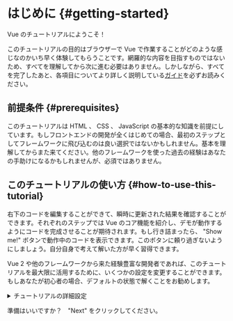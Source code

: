 # はじめに {#getting-started}

Vue のチュートリアルにようこそ！

このチュートリアルの目的はブラウザーで Vue で作業することがどのような感じなのかいち早く体験してもらうことです。網羅的な内容を目指すものではないため、すべてを理解してから次に進む必要はありません。しかしながら、すべてを完了したあと、各項目についてより詳しく説明している<a target="_blank" href="/guide/introduction.html">ガイド</a>を必ずお読みください。

## 前提条件 {#prerequisites}

このチュートリアルは HTML 、 CSS 、 JavaScript の基本的な知識を前提にしています。もしフロントエンドの開発が全くはじめての場合、最初のステップとしてフレームワークに飛び込むのは良い選択ではないかもしれません。基本を理解してからまた来てください。他のフレームワークを使った過去の経験はあなたの手助けになるかもしれませんが、必須ではありません。

## このチュートリアルの使い方 {#how-to-use-this-tutorial}

<span class="wide">右</span><span class="narrow">下</span>のコードを編集することができて、瞬時に更新された結果を確認することができます。それぞれのステップでは Vue のコア機能を紹介し、デモが動作するようにコードを完成させることが期待されます。もし行き詰まったら、 "Show me!" ボタンで動作中のコードを表示できます。このボタンに頼り過ぎないようにしましょう。自分自身で考えて解いた方が早く習得できます。

Vue 2 や他のフレームワークから来た経験豊富な開発者であれば、このチュートリアルを最大限に活用するために、いくつかの設定を変更することができます。もしあなたが初心者の場合、デフォルトの状態で解くことをお勧めします。

<details>
<summary>チュートリアルの詳細設定</summary>

- Vue には 2 つの API スタイルがあります : Options API と Composition API です。このチュートリアルは、両方で動作するように設計されています。上部にある **API 選択**スイッチを使って、好みのスタイルを選択することができます。 <a target="_blank" href="/guide/introduction.html#api-styles">API スタイルの詳細については、こちらをご覧ください</a> 。

- また、 SFC モードと HTML モードの切り替えも可能です。前者は<a target="_blank" href="/guide/introduction.html#single-file-components">単一ファイルコンポーネント</a>（SFC）形式のコード例を表示します。これは、多くの開発者が Vue をビルドステップで使用するときに使用する形式です。HTML モードは、ビルドステップなしで使用する方法を示しています。

<div class="html">

:::tip
自分のアプリケーションで、ビルドステップなしで HTML モードを使おうとしている場合は、スクリプト内のインポートを次のように変更してください: <!-- 下の行にあった "inside your scripts" の翻訳をこの行に含めた -->

```js
import { ... } from 'vue/dist/vue.esm-bundler.js'
```

もしくはビルドツールで `vue` を解決するように設定してください。[Vite](https://vitejs.dev/) の設定例:

```js
// vite.config.js
export default {
  resolve: {
    alias: {
      vue: 'vue/dist/vue.esm-bundler.js'
    }
  }
}
```

詳細については、それぞれの[ツールガイドのセクション](/guide/scaling-up/tooling.html#note-on-in-browser-template-compilation)を参照してください。
:::

</div>

</details>

準備はいいですか？　"Next" をクリックしてください。
